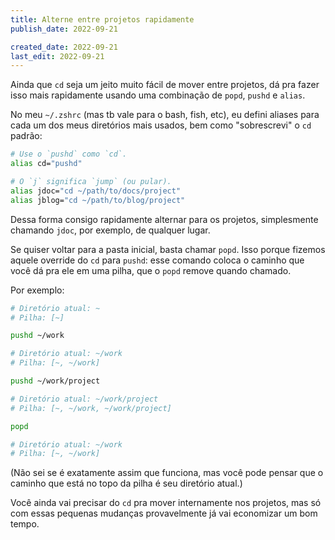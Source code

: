 ```yaml
---
title: Alterne entre projetos rapidamente
publish_date: 2022-09-21

created_date: 2022-09-21
last_edit: 2022-09-21
---
```


Ainda que `cd` seja um jeito muito fácil de mover entre projetos, dá pra fazer
isso mais rapidamente usando uma combinação de `popd`, `pushd` e `alias`.

No meu `~/.zshrc` (mas tb vale para o bash, fish, etc), eu defini aliases para
cada um dos meus diretórios mais usados, bem como "sobrescrevi" o `cd` padrão:

```bash
# Use o `pushd` como `cd`.
alias cd="pushd"

# O `j` significa `jump` (ou pular).
alias jdoc="cd ~/path/to/docs/project"
alias jblog="cd ~/path/to/blog/project"
```

Dessa forma consigo rapidamente alternar para os projetos, simplesmente
chamando `jdoc`, por exemplo, de qualquer lugar.

Se quiser voltar para a pasta inicial, basta chamar `popd`. Isso porque fizemos
aquele override do `cd` para `pushd`: esse comando coloca o caminho que você dá
pra ele em uma pilha, que o `popd` remove quando chamado.

Por exemplo:

```bash
# Diretório atual: ~
# Pilha: [~]

pushd ~/work

# Diretório atual: ~/work
# Pilha: [~, ~/work]

pushd ~/work/project

# Diretório atual: ~/work/project
# Pilha: [~, ~/work, ~/work/project]

popd

# Diretório atual: ~/work
# Pilha: [~, ~/work]
```

(Não sei se é exatamente assim que funciona, mas você pode pensar que o caminho
que está no topo da pilha é seu diretório atual.)

Você ainda vai precisar do `cd` pra mover internamente nos projetos, mas só com
essas pequenas mudanças provavelmente já vai economizar um bom tempo.
